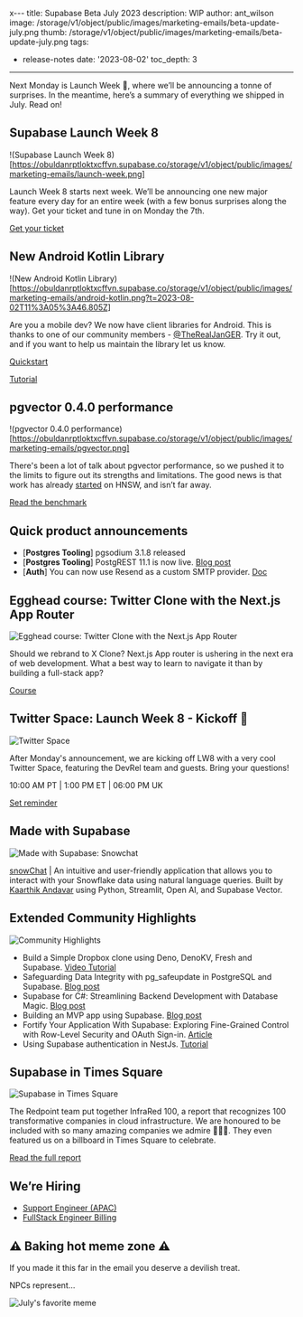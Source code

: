x---
title: Supabase Beta July 2023
description: WIP
author: ant_wilson
image: /storage/v1/object/public/images/marketing-emails/beta-update-july.png
thumb: /storage/v1/object/public/images/marketing-emails/beta-update-july.png
tags:
  - release-notes
date: '2023-08-02'
toc_depth: 3
---

Next Monday is Launch Week 🎱, where we’ll be announcing a tonne of surprises. In the meantime, here’s a summary of everything we shipped in July. Read on!

## Supabase Launch Week 8

!(Supabase Launch Week 8)[https://obuldanrptloktxcffvn.supabase.co/storage/v1/object/public/images/marketing-emails/launch-week.png]

Launch Week 8 starts next week. We’ll be announcing one new major feature every day for an entire week (with a few bonus surprises along the way). Get your ticket and tune in on Monday the 7th.

[Get your ticket](https://supabase.com/launch-week)

## New Android Kotlin Library

!(New Android Kotlin Library)[https://obuldanrptloktxcffvn.supabase.co/storage/v1/object/public/images/marketing-emails/android-kotlin.png?t=2023-08-02T11%3A05%3A46.805Z]

Are you a mobile dev? We now have client libraries for Android. This is thanks to one of our community members - [@TheRealJanGER](https://twitter.com/TheRealJanGER). Try it out, and if you want to help us maintain the library let us know.

[Quickstart](https://supabase.com/docs/guides/getting-started/quickstarts/kotlin)

[Tutorial](https://supabase.com/docs/guides/getting-started/tutorials/with-kotlin)

## pgvector 0.4.0 performance

!(pgvector 0.4.0 performance)[https://obuldanrptloktxcffvn.supabase.co/storage/v1/object/public/images/marketing-emails/pgvector.png]

There's been a lot of talk about pgvector performance, so we pushed it to the limits to figure out its strengths and limitations. The good news is that work has already [started](https://github.com/pgvector/pgvector/tree/hnsw) on HNSW, and isn’t far away.

[Read the benchmark](https://supabase.com/blog/pgvector-performance)

## Quick product announcements

- [**Postgres Tooling**] pgsodium 3.1.8 released
- [**Postgres Tooling**] PostgREST 11.1 is now live. [Blog post](https://supabase.com/blog/postgrest-11-1-release)
- [**Auth**] You can now use Resend as a custom SMTP provider. [Doc](https://www.notion.so/Clicking-on-https-supabase-com-docs-reference-dart-functions-invoke-redirects-to-https-supabase--fb705ffc7cbb41fd98b31ab9c8772019?pvs=21)

## Egghead course: Twitter Clone with the Next.js App Router

![Egghead course: Twitter Clone with the Next.js App Router](https://obuldanrptloktxcffvn.supabase.co/storage/v1/object/public/images/marketing-emails/egghead-course.png?t=2023-08-02T10%3A55%3A17.908Z)

Should we rebrand to X Clone? Next.js App router is ushering in the next era of web development. What a best way to learn to navigate it than by building a full-stack app?

[Course](https://egghead.io/courses/build-a-twitter-clone-with-the-next-js-app-router-and-supabase-19bebadb)

## Twitter Space: Launch Week 8 - Kickoff 🏈

![Twitter Space](https://obuldanrptloktxcffvn.supabase.co/storage/v1/object/public/images/marketing-emails/twitter-space.png?t=2023-08-02T11%3A05%3A03.838Z)

After Monday's announcement, we are kicking off LW8 with a very cool Twitter Space, featuring the DevRel team and guests. Bring your questions!

10:00 AM PT | 1:00 PM ET | 06:00 PM UK

[Set reminder](https://twitter.com/i/spaces/1DXGyvjkeEeJM)

## Made with Supabase

![Made with Supabase: Snowchat](https://obuldanrptloktxcffvn.supabase.co/storage/v1/object/public/images/marketing-emails/snowchat.png)

[snowChat](https://snowchat.streamlit.app/) | An intuitive and user-friendly application that allows you to interact with your Snowflake data using natural language queries. Built by [Kaarthik Andavar](https://twitter.com/kaarthikcodes) using Python, Streamlit, Open AI, and Supabase Vector.

## Extended Community Highlights

![Community Highlights](https://obuldanrptloktxcffvn.supabase.co/storage/v1/object/public/images/marketing-emails/community-highlights.png)

- Build a Simple Dropbox clone using Deno, DenoKV, Fresh and Supabase. [Video Tutorial](https://www.youtube.com/watch?v=_WerF8YMqks)
- Safeguarding Data Integrity with pg_safeupdate in PostgreSQL and Supabase. [Blog post](https://www.notion.so/809925346af243b3a4ede8774e71472c?pvs=21)
- Supabase for C#: Streamlining Backend Development with Database Magic. [Blog post](https://themurph.hashnode.dev/supabase-csharp)
- Building an MVP app using Supabase. [Blog post](https://www.antstack.com/blog/building-an-mvp-app-using-supabase/)
- Fortify Your Application With Supabase: Exploring Fine-Grained Control with Row-Level Security and OAuth Sign-in. [Article](https://techconative.com/blog/supabase-rls-security-oauth-authentication/)
- Using Supabase authentication in NestJs. [Tutorial](https://blog.iamstarcode.com/using-supabase-authentication-in-nestjs)

## Supabase in Times Square

![Supabase in Times Square](https://obuldanrptloktxcffvn.supabase.co/storage/v1/object/public/images/marketing-emails/times-sq.png?t=2023-08-02T11%3A04%3A14.458Z)

The Redpoint team put together InfraRed 100, a report that recognizes 100 transformative companies in cloud infrastructure. We are honoured to be included with so many amazing companies we admire 🙇🏻‍♂️. They even featured us on a billboard in Times Square to celebrate.

[Read the full report](https://www.redpoint.com/infrared/100/)

## We’re Hiring

- [Support Engineer (APAC)](https://boards.greenhouse.io/supabase/jobs/4934378004)
- [FullStack Engineer Billing](https://www.notion.so/Beta-Update-July-Monday-31st-10386eba40934ea597ee5e5b1b81574e?pvs=21)

## ⚠️ Baking hot meme zone ⚠️

If you made it this far in the email you deserve a devilish treat.

NPCs represent…

![July's favorite meme](https://obuldanrptloktxcffvn.supabase.co/storage/v1/object/public/images/marketing-emails/supabase-meme.png)

